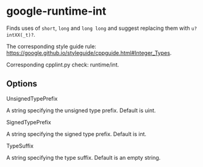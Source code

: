 google-runtime-int
==================

Finds uses of `short`, `long` and `long long` and suggest replacing them
with `u?intXX(_t)?`.

The corresponding style guide rule:
<https://google.github.io/styleguide/cppguide.html#Integer_Types>.

Corresponding cpplint.py check: <span
class="title-ref">runtime/int</span>.

Options
-------

UnsignedTypePrefix

A string specifying the unsigned type prefix. Default is <span
class="title-ref">uint</span>.

SignedTypePrefix

A string specifying the signed type prefix. Default is <span
class="title-ref">int</span>.

TypeSuffix

A string specifying the type suffix. Default is an empty string.
